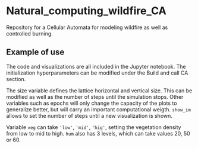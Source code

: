 # Natural_computing_wildfire_CA
Repository for a Cellular Automata for modeling wildfire as well as controlled burning.

## Example of use
The code and visualizations are all included in the Jupyter notebook. The initialization hyperparameters can be modified under the Build and call CA section. 

The size variable defines the lattice horizontal and vertical size. This can be modified as well as the number of steps until the simulation stops. Other variables such as epochs will only change the capacity of the plots to generalize better, but will carry an important computational weigth. `show_im` allows to set the number of steps until a new visualization is shown.

Variable `veg` can take `'low'`, `'mid'`, `'hig'`, setting the vegetation density from low to mid to high. `hum` also has 3 levels, which can take values 20, 50 or 60.
